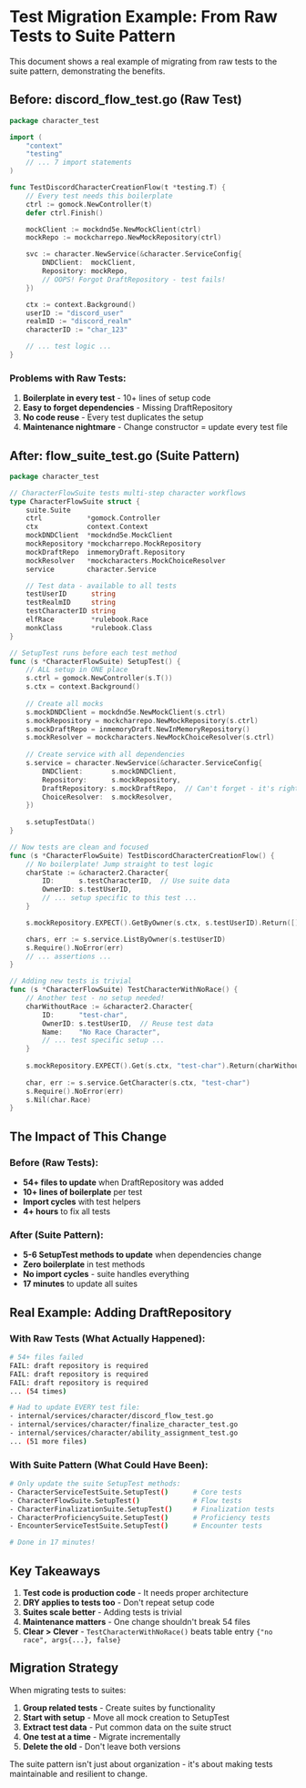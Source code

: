 # Test Migration Example: From Raw Tests to Suite Pattern

This document shows a real example of migrating from raw tests to the suite pattern, demonstrating the benefits.

## Before: discord_flow_test.go (Raw Test)

```go
package character_test

import (
    "context"
    "testing"
    // ... 7 import statements
)

func TestDiscordCharacterCreationFlow(t *testing.T) {
    // Every test needs this boilerplate
    ctrl := gomock.NewController(t)
    defer ctrl.Finish()

    mockClient := mockdnd5e.NewMockClient(ctrl)
    mockRepo := mockcharrepo.NewMockRepository(ctrl)

    svc := character.NewService(&character.ServiceConfig{
        DNDClient:  mockClient,
        Repository: mockRepo,
        // OOPS! Forgot DraftRepository - test fails!
    })

    ctx := context.Background()
    userID := "discord_user"
    realmID := "discord_realm"
    characterID := "char_123"

    // ... test logic ...
}
```

### Problems with Raw Tests:
1. **Boilerplate in every test** - 10+ lines of setup code
2. **Easy to forget dependencies** - Missing DraftRepository
3. **No code reuse** - Every test duplicates the setup
4. **Maintenance nightmare** - Change constructor = update every test file

## After: flow_suite_test.go (Suite Pattern)

```go
package character_test

// CharacterFlowSuite tests multi-step character workflows
type CharacterFlowSuite struct {
    suite.Suite
    ctrl           *gomock.Controller
    ctx            context.Context
    mockDNDClient  *mockdnd5e.MockClient
    mockRepository *mockcharrepo.MockRepository
    mockDraftRepo  inmemoryDraft.Repository
    mockResolver   *mockcharacters.MockChoiceResolver
    service        character.Service

    // Test data - available to all tests
    testUserID      string
    testRealmID     string
    testCharacterID string
    elfRace         *rulebook.Race
    monkClass       *rulebook.Class
}

// SetupTest runs before each test method
func (s *CharacterFlowSuite) SetupTest() {
    // ALL setup in ONE place
    s.ctrl = gomock.NewController(s.T())
    s.ctx = context.Background()
    
    // Create all mocks
    s.mockDNDClient = mockdnd5e.NewMockClient(s.ctrl)
    s.mockRepository = mockcharrepo.NewMockRepository(s.ctrl)
    s.mockDraftRepo = inmemoryDraft.NewInMemoryRepository()
    s.mockResolver = mockcharacters.NewMockChoiceResolver(s.ctrl)
    
    // Create service with all dependencies
    s.service = character.NewService(&character.ServiceConfig{
        DNDClient:       s.mockDNDClient,
        Repository:      s.mockRepository,
        DraftRepository: s.mockDraftRepo,  // Can't forget - it's right here!
        ChoiceResolver:  s.mockResolver,
    })
    
    s.setupTestData()
}

// Now tests are clean and focused
func (s *CharacterFlowSuite) TestDiscordCharacterCreationFlow() {
    // No boilerplate! Jump straight to test logic
    charState := &character2.Character{
        ID:      s.testCharacterID,  // Use suite data
        OwnerID: s.testUserID,
        // ... setup specific to this test ...
    }

    s.mockRepository.EXPECT().GetByOwner(s.ctx, s.testUserID).Return([]*character2.Character{charState}, nil)

    chars, err := s.service.ListByOwner(s.testUserID)
    s.Require().NoError(err)
    // ... assertions ...
}

// Adding new tests is trivial
func (s *CharacterFlowSuite) TestCharacterWithNoRace() {
    // Another test - no setup needed!
    charWithoutRace := &character2.Character{
        ID:      "test-char",
        OwnerID: s.testUserID,  // Reuse test data
        Name:    "No Race Character",
        // ... test specific setup ...
    }
    
    s.mockRepository.EXPECT().Get(s.ctx, "test-char").Return(charWithoutRace, nil)
    
    char, err := s.service.GetCharacter(s.ctx, "test-char")
    s.Require().NoError(err)
    s.Nil(char.Race)
}
```

## The Impact of This Change

### Before (Raw Tests):
- **54+ files to update** when DraftRepository was added
- **10+ lines of boilerplate** per test
- **Import cycles** with test helpers
- **4+ hours** to fix all tests

### After (Suite Pattern):
- **5-6 SetupTest methods to update** when dependencies change
- **Zero boilerplate** in test methods
- **No import cycles** - suite handles everything
- **17 minutes** to update all suites

## Real Example: Adding DraftRepository

### With Raw Tests (What Actually Happened):
```bash
# 54+ files failed
FAIL: draft repository is required
FAIL: draft repository is required
FAIL: draft repository is required
... (54 times)

# Had to update EVERY test file:
- internal/services/character/discord_flow_test.go
- internal/services/character/finalize_character_test.go
- internal/services/character/ability_assignment_test.go
... (51 more files)
```

### With Suite Pattern (What Could Have Been):
```bash
# Only update the suite SetupTest methods:
- CharacterServiceTestSuite.SetupTest()      # Core tests
- CharacterFlowSuite.SetupTest()             # Flow tests
- CharacterFinalizationSuite.SetupTest()     # Finalization tests
- CharacterProficiencySuite.SetupTest()      # Proficiency tests
- EncounterServiceTestSuite.SetupTest()      # Encounter tests

# Done in 17 minutes!
```

## Key Takeaways

1. **Test code is production code** - It needs proper architecture
2. **DRY applies to tests too** - Don't repeat setup code
3. **Suites scale better** - Adding tests is trivial
4. **Maintenance matters** - One change shouldn't break 54 files
5. **Clear > Clever** - `TestCharacterWithNoRace()` beats table entry `{"no race", args{...}, false}`

## Migration Strategy

When migrating tests to suites:

1. **Group related tests** - Create suites by functionality
2. **Start with setup** - Move all mock creation to SetupTest
3. **Extract test data** - Put common data on the suite struct
4. **One test at a time** - Migrate incrementally
5. **Delete the old** - Don't leave both versions

The suite pattern isn't just about organization - it's about making tests maintainable and resilient to change.